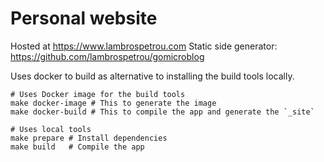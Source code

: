 # Personal website

Hosted at https://www.lambrospetrou.com
Static side generator: https://github.com/lambrospetrou/gomicroblog

Uses docker to build as alternative to installing the build tools locally.

```
# Uses Docker image for the build tools
make docker-image # This to generate the image
make docker-build # This to compile the app and generate the `_site`

# Uses local tools
make prepare # Install dependencies
make build   # Compile the app
```
